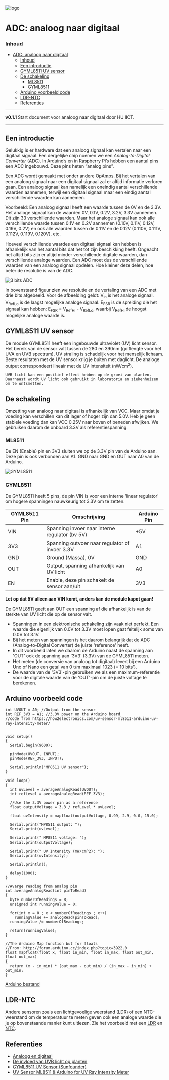 ![logo](../img/Kennline_NTC.png) [](logo-id)

# ADC: analoog naar digitaal[](title-id)

### Inhoud[](toc-id)

- [ADC: analoog naar digitaal](#adc-analoog-naar-digitaal)
    - [Inhoud](#inhoud)
  - [Een introductie](#een-introductie)
  - [GYML8511 UV sensor](#gyml8511-uv-sensor)
  - [De schakeling](#de-schakeling)
    - [ML8511](#ml8511)
    - [GYML8511](#gyml8511)
  - [Arduino voorbeeld code](#arduino-voorbeeld-code)
  - [LDR-NTC](#ldr-ntc)
  - [Referenties](#referenties)

---

**v0.1.1 [](version-id)** Start document voor analoog naar digitaal door HU IICT[](author-id).

---

## Een introductie

Gelukkig is er hardware dat een analoog signaal kan vertalen naar een digitaal signaal. Een dergelijke chip noemen we een *Analog-to-Digital Converter* (ADC). In Arduino’s en in Raspberry Pi’s hebben een aantal pins een ADC ingebouwd. Deze pins heten “analog pins”.

Een ADC wordt gemaakt met onder andere [OpAmps](../../../elektronische-componenten/opamps/README.md). Bij het vertalen van een analoog signaal naar een digitaal signaal zal er altijd informatie verloren gaan. Een analoog signaal kan namelijk een oneindig aantal verschillende waarden aannemen, terwijl een digitaal signaal maar een eindig aantal verschillende waarden kan aannemen. 

  Voorbeeld: Een analoog signaal heeft een waarde tussen de 0V en de 3.3V. Het analoge signaal kan de waarden 0V, 0.1V, 0.2V, 3.2V, 3.3V aannemen. Dit zijn 33 verschillende waarden. Maar het analoge signaal kan ook alle verschillende waarde tussen 0.1V en 0.2V aannemen (0.10V, 0.11V, 0.12V, 0.19V, 0.2V) en ook alle waarden tussen de 0.11V en de 0.12V (0.110V, 0.111V, 0.112V, 0.119V, 0.120V), etc.

Hoeveel verschillende waardes een digitaal signaal kan hebben is afhankelijk van het aantal bits dat het tot zijn beschikking heeft. Ongeacht het altijd bits zijn er altijd minder verschillende digitale waarden, dan verschillende analoge waarden. Een ADC moet dus de verschillende waarden van een analoog signaal opdelen. Hoe kleiner deze delen, hoe beter de resolutie is van de ADC.

![3 bits ADC](../ADC/img/3bitsADC.png)

In bovenstaand figuur zien we resolutie en de vertaling van een ADC met drie bits afgebeeld. Voor de afbeelding geldt: V<sub>in</sub> is het analoge signaal. V<sub>RefLo</sub> is de laagst mogelijke analoge signaal. E<sub>FSR</sub> is de spreiding die het signaal kan hebben: E<sub>FSR</sub> = V<sub>RefHi</sub> - V<sub>RefLo</sub>, waarbij V<sub>RefHi</sub> de hoogst mogelijke analoge waarde is.

## GYML8511 UV sensor

De module GYML8511 heeft een ingebouwde ultraviolet (UV) licht sensor. Het bereik van de sensor valt tussen de 280 en 390nm (golflengte voor het UVA en UVB spectrum). UV straling is schadelijk voor het menselijk lichaam. Beste resultaten met de UV sensor krijg je buiten met daglicht. De analoge output correspondeert lineair met de UV intensiteit (nW/cm<sup>2</sup>).

    UVB licht kan een positief effect hebben op de groei van planten. Daarnaast wordt UV licht ook gebruikt in laboratoria en ziekenhuizen om te ontsmetten. 

## De schakeling

Omzetting van analoog naar digitaal is afhankelijk van VCC. Maar omdat je voeding kan verschillen kan dit lager of hoger zijn dan 5.0V. Heb je geen stabiele voeding dan kan VCC 0.25V naar boven of beneden afwijken. We gebruiken daarom de onboard 3.3V als referentiespanning.

### ML8511

De EN (Enable) pin en 3V3 sluiten we op de 3.3V pin van de Arduino aan. Deze pin is ook verbonden aan A1. GND naar GND en OUT naar A0 van de Arduino.

![GYML8511](../ADC/img/GYML8511_bb.png)

### GYML8511

De GYML8511 heeft 5 pins, de pin VIN is voor een interne 'linear regulator' om hogere spanningen nauwkeurig tot 3.3V om te zetten.

| GYML8511 Pin | Omschrijving | Arduino Pin |
| --- | ---          | --- |
| VIN | Spanning invoer naar interne regulator (bv 5V) | +5V |
| 3V3 | Spanning outvoer naar regulator of invoer 3.3V  | A1  |
| GND | Ground (Massa), 0V                            | GND |
| OUT | Output, spanning afhankelijk van UV licht     | A0  |
| EN  | Enable, deze pin schakelt de sensor aan/uit   | 3V3 |

**Let op dat 5V alleen aan VIN komt, anders kan de module kapot gaan!**

De GYML8511 geeft aan OUT een spanning af die afhankelijk is van de sterkte van UV licht die op de sensor valt.

* Spanningen in een elektronische schakeling zijn vaak niet perfekt. Een waarde die eigenlijk van 0.0V tot 3.3V moet lopen gaat feitelijk soms van 0.0V tot 3.1V.
* Bij het meten van spanningen is het daarom belangrijk dat de ADC (Analog-to-Digital Converter) de juiste 'reference' heeft.
* In dit voorbeeld laten we daarom de Arduino naast de spanning aan 'OUT' ook de spanning aan '3V3' (3.3V) van de GYML8511 meten.
* Het meten (de conversie van analoog tot digitaal) levert bij een Arduino Uno of Nano een getal van 0 t/m maximaal 1023 (='10 bits').
* De waarde van de '3V3'-pin gebruiken we als een maximum-referentie voor de digitale waarde van de 'OUT'-pin om de juiste voltage te berekenen.

## Arduino voorbeeld code

```arduino
int UVOUT = A0; //Output from the sensor
int REF_3V3 = A1; //3.3V power on the Arduino board
//code from https://how2electronics.com/uv-sensor-ml8511-arduino-uv-ray-intensity-meter/


void setup()
{
  Serial.begin(9600);

  pinMode(UVOUT, INPUT);
  pinMode(REF_3V3, INPUT);

  Serial.println("MP8511 UV sensor");
}

void loop()
{
  int uvLevel = averageAnalogRead(UVOUT);
  int refLevel = averageAnalogRead(REF_3V3);
  
  //Use the 3.3V power pin as a reference
  float outputVoltage = 3.3 / refLevel * uvLevel;
  
  float uvIntensity = mapfloat(outputVoltage, 0.99, 2.9, 0.0, 15.0);

  Serial.print("MP8511 output: ");
  Serial.print(uvLevel);

  Serial.print(" MP8511 voltage: ");
  Serial.print(outputVoltage);

  Serial.print(" UV Intensity (mW/cm^2): ");
  Serial.print(uvIntensity);
  
  Serial.println();
  
  delay(1000);
}

//Avarge reading from analog pin
int averageAnalogRead(int pinToRead)
{
  byte numberOfReadings = 8;
  unsigned int runningValue = 0; 

  for(int x = 0 ; x < numberOfReadings ; x++)
    runningValue += analogRead(pinToRead);
  runningValue /= numberOfReadings;

  return(runningValue);  
}

//The Arduino Map function but for floats
//From: http://forum.arduino.cc/index.php?topic=3922.0
float mapfloat(float x, float in_min, float in_max, float out_min, float out_max)
{
  return (x - in_min) * (out_max - out_min) / (in_max - in_min) + out_min;
}
```
[Arduino bestand](../ADC/files/GYMP8511/GYMP8511.ino) 

## LDR-NTC

Andere sensoren zoals een lichtgevoelige weerstand (LDR) of een NTC-weerstand om de temperatuur te meten geven ook een analoge waarde die je op bovenstaande manier kunt uitlezen. Zie het voorbeeld met een [LDR](LDR-NTC.md) en [NTC](LDR-NTC.md).

## Referenties

- [Analoog en digitaal](<https://en.wikipedia.org/wiki/Analogue_electronics#Analogue_vs_digital_electronics>)
- [De invloed van UVB licht op planten](<https://www.nature.com/articles/s41438-021-00629-5>)
- [GYML8511 UV Sensor (Sunfounder)](http://wiki.sunfounder.cc/index.php?title=GYML8511_UV_Sensor)
- [UV Sensor ML8511 & Arduino for UV Ray Intensity Meter](https://how2electronics.com/uv-sensor-ml8511-arduino-uv-ray-intensity-meter/)
